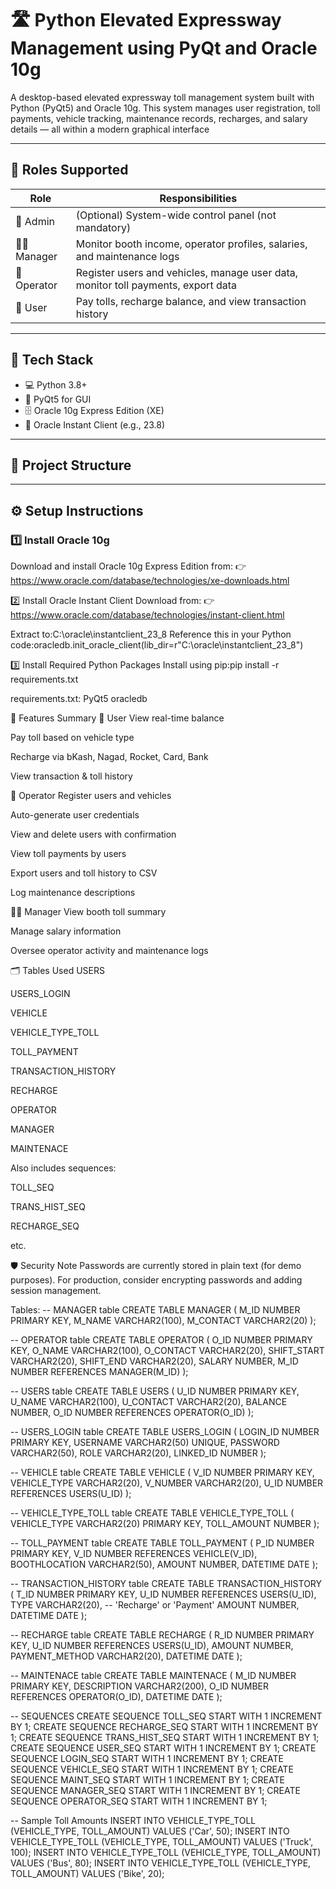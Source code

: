 # 🛣️ Python Elevated Expressway Management using PyQt and Oracle 10g

A desktop-based elevated expressway toll management system built with Python (PyQt5) and Oracle 10g. This system manages user registration, toll payments, vehicle tracking, maintenance records, recharges, and salary details — all within a modern graphical interface

---

## 👥 Roles Supported

| Role      | Responsibilities                                                                 |
|-----------|-----------------------------------------------------------------------------------|
| 🔑 Admin     | (Optional) System-wide control panel (not mandatory)                             |
| 👨‍💼 Manager  | Monitor booth income, operator profiles, salaries, and maintenance logs         |
| 👷 Operator | Register users and vehicles, manage user data, monitor toll payments, export data |
| 🚗 User     | Pay tolls, recharge balance, and view transaction history                        |

---

## 🧰 Tech Stack

- 💻 Python 3.8+
- 🎨 PyQt5 for GUI
- 🗄️ Oracle 10g Express Edition (XE)
- 🧱 Oracle Instant Client (e.g., 23.8)

---

## 📁 Project Structure


---

## ⚙️ Setup Instructions

### 1️⃣ Install Oracle 10g

Download and install Oracle 10g Express Edition from:
👉 https://www.oracle.com/database/technologies/xe-downloads.html

2️⃣ Install Oracle Instant Client
Download from:
👉 https://www.oracle.com/database/technologies/instant-client.html

Extract to:C:\oracle\instantclient_23_8
Reference this in your Python code:oracledb.init_oracle_client(lib_dir=r"C:\oracle\instantclient_23_8")

3️⃣ Install Required Python Packages
Install using pip:pip install -r requirements.txt

requirements.txt:
PyQt5
oracledb

🧩 Features Summary
🚗 User
View real-time balance

Pay toll based on vehicle type

Recharge via bKash, Nagad, Rocket, Card, Bank

View transaction & toll history

👷 Operator
Register users and vehicles

Auto-generate user credentials

View and delete users with confirmation

View toll payments by users

Export users and toll history to CSV

Log maintenance descriptions

👨‍💼 Manager
View booth toll summary

Manage salary information

Oversee operator activity and maintenance logs

🗂️ Tables Used
USERS

USERS_LOGIN

VEHICLE

VEHICLE_TYPE_TOLL

TOLL_PAYMENT

TRANSACTION_HISTORY

RECHARGE

OPERATOR

MANAGER

MAINTENACE

Also includes sequences:

TOLL_SEQ

TRANS_HIST_SEQ

RECHARGE_SEQ

etc.

🛡️ Security Note
Passwords are currently stored in plain text (for demo purposes). For production, consider encrypting passwords and adding session management.

Tables:
-- MANAGER table
CREATE TABLE MANAGER (
  M_ID         NUMBER PRIMARY KEY,
  M_NAME       VARCHAR2(100),
  M_CONTACT    VARCHAR2(20)
);

-- OPERATOR table
CREATE TABLE OPERATOR (
  O_ID         NUMBER PRIMARY KEY,
  O_NAME       VARCHAR2(100),
  O_CONTACT    VARCHAR2(20),
  SHIFT_START  VARCHAR2(20),
  SHIFT_END    VARCHAR2(20),
  SALARY       NUMBER,
  M_ID         NUMBER REFERENCES MANAGER(M_ID)
);

-- USERS table
CREATE TABLE USERS (
  U_ID     NUMBER PRIMARY KEY,
  U_NAME   VARCHAR2(100),
  U_CONTACT VARCHAR2(20),
  BALANCE  NUMBER,
  O_ID     NUMBER REFERENCES OPERATOR(O_ID)
);

-- USERS_LOGIN table
CREATE TABLE USERS_LOGIN (
  LOGIN_ID   NUMBER PRIMARY KEY,
  USERNAME   VARCHAR2(50) UNIQUE,
  PASSWORD   VARCHAR2(50),
  ROLE       VARCHAR2(20),
  LINKED_ID  NUMBER
);

-- VEHICLE table
CREATE TABLE VEHICLE (
  V_ID          NUMBER PRIMARY KEY,
  VEHICLE_TYPE  VARCHAR2(20),
  V_NUMBER      VARCHAR2(20),
  U_ID          NUMBER REFERENCES USERS(U_ID)
);

-- VEHICLE_TYPE_TOLL table
CREATE TABLE VEHICLE_TYPE_TOLL (
  VEHICLE_TYPE  VARCHAR2(20) PRIMARY KEY,
  TOLL_AMOUNT   NUMBER
);

-- TOLL_PAYMENT table
CREATE TABLE TOLL_PAYMENT (
  P_ID          NUMBER PRIMARY KEY,
  V_ID          NUMBER REFERENCES VEHICLE(V_ID),
  BOOTHLOCATION VARCHAR2(50),
  AMOUNT        NUMBER,
  DATETIME      DATE
);

-- TRANSACTION_HISTORY table
CREATE TABLE TRANSACTION_HISTORY (
  T_ID      NUMBER PRIMARY KEY,
  U_ID      NUMBER REFERENCES USERS(U_ID),
  TYPE      VARCHAR2(20), -- 'Recharge' or 'Payment'
  AMOUNT    NUMBER,
  DATETIME  DATE
);

-- RECHARGE table
CREATE TABLE RECHARGE (
  R_ID            NUMBER PRIMARY KEY,
  U_ID            NUMBER REFERENCES USERS(U_ID),
  AMOUNT          NUMBER,
  PAYMENT_METHOD  VARCHAR2(20),
  DATETIME        DATE
);

-- MAINTENACE table
CREATE TABLE MAINTENACE (
  M_ID       NUMBER PRIMARY KEY,
  DESCRIPTION VARCHAR2(200),
  O_ID        NUMBER REFERENCES OPERATOR(O_ID),
  DATETIME    DATE
);

-- SEQUENCES
CREATE SEQUENCE TOLL_SEQ START WITH 1 INCREMENT BY 1;
CREATE SEQUENCE RECHARGE_SEQ START WITH 1 INCREMENT BY 1;
CREATE SEQUENCE TRANS_HIST_SEQ START WITH 1 INCREMENT BY 1;
CREATE SEQUENCE USER_SEQ START WITH 1 INCREMENT BY 1;
CREATE SEQUENCE LOGIN_SEQ START WITH 1 INCREMENT BY 1;
CREATE SEQUENCE VEHICLE_SEQ START WITH 1 INCREMENT BY 1;
CREATE SEQUENCE MAINT_SEQ START WITH 1 INCREMENT BY 1;
CREATE SEQUENCE MANAGER_SEQ START WITH 1 INCREMENT BY 1;
CREATE SEQUENCE OPERATOR_SEQ START WITH 1 INCREMENT BY 1;

-- Sample Toll Amounts
INSERT INTO VEHICLE_TYPE_TOLL (VEHICLE_TYPE, TOLL_AMOUNT) VALUES ('Car', 50);
INSERT INTO VEHICLE_TYPE_TOLL (VEHICLE_TYPE, TOLL_AMOUNT) VALUES ('Truck', 100);
INSERT INTO VEHICLE_TYPE_TOLL (VEHICLE_TYPE, TOLL_AMOUNT) VALUES ('Bus', 80);
INSERT INTO VEHICLE_TYPE_TOLL (VEHICLE_TYPE, TOLL_AMOUNT) VALUES ('Bike', 20);
